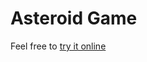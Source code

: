# Asteroid Game

Feel free to [try it online](https://anjansse.github.io/UoL-GP/assignment2/asteroidGame/index.html)

